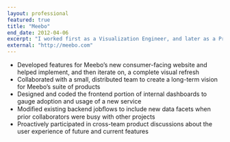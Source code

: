 ```yaml
---
layout: professional
featured: true
title: "Meebo"
end_date: 2012-04-06
excerpt: "I worked first as a Visualization Engineer, and later as a Product Engineer, on the front-end web team."
external: "http://meebo.com"
---
```

 * Developed features for Meebo’s new consumer-facing website and helped implement, and then iterate on, a complete visual refresh
 * Collaborated with a small, distributed team to create a long-term vision for Meebo’s suite of products
 * Designed and coded the frontend portion of internal dashboards to gauge adoption and usage of a new service
 * Modiﬁed existing backend jobﬂows to include new data facets when prior collaborators were busy with other projects
 * Proactively participated in cross-team product discussions about the user experience of future and current features
